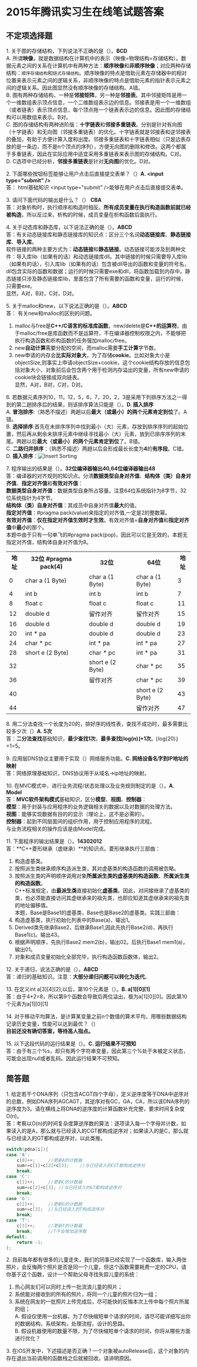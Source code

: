 # 2015年腾讯实习生在线笔试题答案
## 不定项选择题
1\. 关于图的存储结构，下列说法不正确的是（）。**BCD**  
A. 所谓**映像**，就是数据结构在计算机中的表示（映像=物理结构=存储结构）。数据元素之间的关系在计算机中有两种方法：**顺序映像**和**非顺序映像**；对应两种存储结构：`顺序存储结构`和`链式存储结构`。顺序映像的特点是借助元素在存储器中的相对位置来表示元素之间的逻辑关系，非顺序映像的特点是借助元素的指针表示元素之间的逻辑关系。因此图显然没有顺序映像的存储结构。A错。  
B. 图有两种存储结构，一种是**邻接矩阵**，另一种是**邻接表**。其中邻接矩阵是用一个一维数组表示顶点信息，一个二维数组表示边的信息。邻接表是用一个一维数组（或者链表）表示顶点信息，每个顶点拖一个链表表示边的信息。因此图的存储结构可以用数组来表示。B对。  
C. 图的存储结构有两种进阶版：**十字链表**和**邻接多重链表**。分别是针对有向图（十字链表）和无向图（邻接多重链表）的优化。十字链表就是邻接表和逆邻接表的叠加，有助于方便计算入度和出度。邻接多重链表和十字链表相似（只是边表存放的是一条边，而不是n个顶点的序列），方便无向图的删除和修改。这两个都属于多重链表，因此在实际应用中适宜采用多重链表来表示图的存储结构。C对。  
D. C选项中已经分析，**邻接多重链表**是针对**无向图**的优化。D对。  

2\. 下面哪些按钮标签能够让用户点击后直接提交表单？（）**A. \<input type="submit" />**  
答： html基础知识 \<input type="submit" />能够在用户点击后直接提交表单。   

3\. 请问下面代码的输出是什么？（）  **CBA**  
答：对象析构时，执行顺序和构造时相反。**所有成员变量在执行构造函数前就已经被构造**，所以反过来，析构的时候，成员变量在析构函数后面执行。

4\. 关于动态库和静态库，以下说法正确的是（）。**ABCD**  
答：有关动态链接库和静态链接库的知识点：区分三个名词**动态链接库**、**静态链接库**、**导入库**。  
软件链接的两种主要方式为：**动态链接**和**静态链接**。动态链接可能涉及到两种文件：导入库lib（如果有的话）和动态链接库dll。其中链接的时候只需要导入库lib（如果有的话），引入库lib（如果有的话）包含被dll导出的函数和变量的符号名，dll包含实际的函数和数据；运行的时候只需要exe和dll，将函数加载到内存中。静态链接只涉及静态链接库lib，里面包含了所有需要的函数和变量，运行的时候，只需要exe。  
显然，A对，B对，C对，D对。  

5\. 关于malloc和new，以下说法正确的是（）。**ABCD**   
答： 有关new和malloc的区别的问题。  
1. malloc与free是**C++/C语言的标准库函数**，new/delete是**C++的运算符**。由于malloc/free是库函数而不是运算符，不在编译器控制权限之内，不能够把执行构造函数和析构函数的任务强加malloc/free。  
2. new**自动计算**需要分配的空间，而malloc需要**手工计算**字节数。  
3. new申请的内存会**比实际对象大**，为了存储**cookie**。比如对象大小是objectSize,则事实上申请objectSize+cookie，这个cookie结构存放的信息包括对象大小，对象前后会包含两个用于检测内存溢出的变量，所有new申请的cookie块会链接成双向链表。  
显然，A对，B对，C对，D对。  

6\. 若数据元素序列10，11，12，5，6，7，20，2，3是采用下列排序方法之一得到的第二趟排序后的结果，则该排序算法只能是（）。**D. 插入排序**  
A. **冒泡排序**:（熟悉不描述）两趟以后**最大（或最小）**的两个元素肯定**到位**了。A错。    
B. **选择排序**:首先在未排序序列中找到最小（大）元素，存放到排序序列的起始位置，然后再从剩余未排序元素中继续寻找最小（大）元素，放到已排序序列的末尾。两趟以后**最大（或最小）**的两个元素肯定**到位**了。B错。  
C. **二路归并排序**：（熟悉不描述）两趟以后会形成最长长度为**4**的**有序段**。C错。  
D. **插入排序**：![Insert Sorting](http://ww2.sinaimg.cn/large/9e2d8c2djw1eqel0075u0g208c02ygmu.gif)  

7\. 程序输出的结果是（）。**32位编译器输出40,64位编译器输出48**  
答：编译器的对齐规则的知识点。分清**数据类型自身对齐值**、**结构体（类）自身对齐值**、**指定对齐值**和**有效对齐值**：  
**数据类型自身对齐值**：数据类型自身所占容量。注意64位系统指针为8字节，32位系统指针为4字节。  
**结构体（类）自身对齐值**：其成员中自身对齐值**最大**的值。  
**指定对齐值**：#pragma pack(value)来指定的对齐值,一定是2的整数幂。  
**有效对齐值**：**仅在指定对齐值生效时才生效**。有效对齐值=**自身对齐值**和**指定对齐值**中**最小**的那个。  
本题中由于只有一句单飞的#pragma pack(pop)，因此可以它是无效的，本题无指定对齐值，结构体自身对齐值为8。
<table>
	<tr><th>地址</th>	<th>32位 #pragma pack(4)</th> 	<th></th><th>32位</th> 		  	<th></th><th>64位</th>			<th>地址</th></tr>
	<tr><td>0</td>   	<td>char a (1 Byte)</td>	<td></td><td>char a (1 Byte)</td> 	<td></td><td>char a (1 Byte)</td>	<td>3</td></tr>
	<tr><td>4</td>   	<td>int b</td>			<td></td><td>int b</td>	  		<td></td><td>int b</td>			<td>7</td></tr>
	<tr><td>8</td>   	<td>float c</td>		<td></td><td>float c</td>	  	<td></td><td>float c</td>		<td>11</td></tr>
	<tr><td>12</td>	 	<td>double d</td>		<td></td><td>留作对齐</td>	  	<td></td><td>留作对齐</td>		<td>15</td></tr>
	<tr><td>16</td>  	<td>double d</td>		<td></td><td>double d</td>	  	<td></td><td>double d</td>		<td>19</td></tr>
	<tr><td>20</td>  	<td>int * pa</td>		<td></td><td>double d</td>	  	<td></td><td>double d</td>		<td>23</td></tr>
	<tr><td>24</td>  	<td>char * pc</td>		<td></td><td>int * pa</td>	  	<td></td><td>int * pa</td>		<td>27</td></tr>
	<tr><td>28</td>  	<td>short e (2 Byte)</td>	<td></td><td>char * pc</td>	  	<td></td><td>int * pa</td>		<td>31</td></tr>
	<tr><td>32</td>  	<td></td>			<td></td><td>short e (2 Byte)</td>	<td></td><td>char * pc</td>		<td>35</td></tr>
	<tr><td>36</td>  	<td></td>			<td></td><td>留作对齐</td>	  	<td></td><td>char * pc</td>		<td>39</td></tr>
	<tr><td>40</td>  	<td></td>			<td></td><td></td>		  	<td></td><td>short e (2 Byte)</td>	<td>43</td></tr>
	<tr><td>44</td>  	<td></td>			<td></td><td></td>		  	<td></td><td>留作对齐</td>		<td>47</td></tr>
<table>

8\. 用二分法查找一个长度为20的，排好序的线性表，查找不成功时，最多需要比较多少次（）**A. 5次**  
答：**二分法查找**基础知识，**最少查找1次**，**最多查找⌊log(n)⌋+1次**。⌊log(20)⌋+1=5。  

9\. 应用层DNS协议主要用于实现（）网络服务功能。**C. 网络设备名字到IP地址的映射**  
答：网络原理基础知识，DNS协议用于从域名->ip地址的映射。

10\. 在MVC模式中，进行业务流程/状态处理以及业务规则制定的是（）。**A. Model**  
答：**MVC软件架构模式**基础知识，区分**模型**、**视图**、**控制器**：  
**模型**：用于封装与应用程序的业务逻辑相关的数据以及对数据的处理方法。  
**视图**：能够实现数据有目的的显示（理论上，这不是必需的）。  
**控制器**：起到不同层面间的组织作用，用于控制应用程序的流程。  
与业务流程相关的操作应该是由Model完成。  

11\. 下面程序的输出结果是（）。**14302012**  
答：**C++菱形继承（虚继承）**的知识点。菱形继承执行三部曲：  
1. 构造虚基类。  
2. 按照派生类继承顺序构造派生类，其对虚基类的构造函数的调用被忽略。  
3. 按照派生类的声明顺序调用对象**所属派生类的虚基类的构造函数**、**所属派生类的构造函数**。  
C++标准规定，由**最派生类**直接初始化**虚基类**。因此，对间接继承了虚基类的类，也必须能直接访问其虚继承来的祖先类，也即应知道其虚继承来的祖先类的地址偏移值。  
本题，Base是Base1的虚基类，Base也是Base2的虚基类。实践三部曲：  
1. 构造虚基类，执行初始化列表中的Base(a)，输出1。  
2. Derived类先继承Base2，后继承Base1,因此先执行Base2(d)，再执行Base1(c)。输出43。  
3. 根据声明顺序，先执行Base2 mem2(b)，输出02。后执行Base1 mem1(a)，输出01。  
4. 对象和成员变量初始化全部完毕，执行构造函数函数体，输出2。  

12\. 关于递归，说法正确的是（）。**ABCD**  
答：递归的基础知识。注意：**大部分递归问题可以转化为迭代**。

13\. 在定义int a[3][4][2];以后，第10个元素是（）。**B. a[1][0][1]**    
答：由于4*2=8，所以第9个函数会导致后两位溢出，极为a[1][0][0]。因此第10个元素为a[1][0][1] 

14\. 对于移动平均算法，是计算某变量之前n个数值的算术平均，用哪些数据结构记录历史变量，性能可以达到最优？（）  
**目前还没有确切答案，等待高人指点。**  

15\. 以下这段代码的运行结果是（）。**C. 运行结果不可预知**   
答：由于有三个%s，却只有两个字符串变量，因此第三个%处于未被定义状态，可能会出现null或者乱码。因此运行结果不可预知。

## 简答题
1\. 给定若干个DNA序列（只包含ACGT四个字母），定义逆序度等于DNA中逆序对的总数，例如DNA序列AGCAGT，其逆序对有GC，GA，CA，所以该DNA序列的逆序度为3。请在横线上将DNA的逆序度的计算函数补充完整，要求时间复杂度O(n)。  
答：考察以O(n)的时间复杂度算逆序数的算法：逐项读入每一个字母并计数，如果读入的是A，那么就与已经读入的CGT都构成逆序对；如果读入的是C，那么就与已经读入的GT都构成逆序对，以此类推。
```C++
switch(pdna[i]){
case 'A':
	c[0]++;		//更新A的计数器
	sum+=c[1]+c[2]+c[3];	//与已经读入的CGT都构成逆序对
	break;
case 'C':
	c[1]++;		//更新C的计数器
	sum+=c[2]+c[3];	//与已经读入的GT都构成逆序对
	break;
case 'G':
	c[2]++;		//更新G的计数器
	sum+=c[3];	//与已经读入的T构成逆序对
	break;
case 'T':
	c[3]++;		//更新T的计数器
	break;		//T不会增加逆序数
default:
	return -1;
};	
```
2\. 目前每年都有很多的儿童走失，我们的同事已经实现了一个函数库，输入两张照片，会反悔两个照片是否是同一个儿童，但这个函数需要耗费一定的CPU，请你基于这个函数，设计一个帮助父母寻找失踪儿童的系统：  
1) 热心网友们可以同时上传一批流浪儿童的照片；  
2) 系统能对接收到的所有的照片，将同一个儿童的照片归为一组；  
3) 系统在网友的一批照片上传完成后，尽可能快的反悔本次上传中每个照片所属的组；  
A\. 假设仅使用一台机器，为了尽快缩短单个请求的时间，请尽可能详细写出你的数据结构，系统架构，处理流程，设计的思路。  
B\. 假设机器使用的数量不限，为了尽快缩短单个请求的时间，你将从哪些方面进行优化？

3\. 在iOS开发中，下述描述是否正确？一个对象被autoRelease后，这个对象的内存在退出当前调用的函数栈之后就被回收。请讲明原因。
